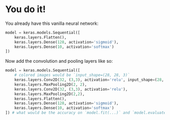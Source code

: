 # You do it!

You already have this vanilla neural network:

```py
model = keras.models.Sequential([
    keras.layers.Flatten(),
    keras.layers.Dense(128, activation='sigmoid'), 
    keras.layers.Dense(10, activation='softmax')
])
```

Now add the convolution and pooling layers like so:

```py
model = keras.models.Sequential([
    # colored images would be `input_shape=(28, 28, 3)`
    keras.layers.Conv2D(32, (3,3), activation='relu', input_shape=(28, 28, 1)),
    keras.layers.MaxPooling2D(2, 2),
    keras.layers.Conv2D(32, (3,3), activation='relu'),
    keras.layers.MaxPooling2D(2,2),
    keras.layers.Flatten(),
    keras.layers.Dense(128, activation='sigmoid'), 
    keras.layers.Dense(10, activation='softmax')
]) # what would be the accuracy on `model.fit(...)` and `model.evaluate(...)`??
```

<Countdown class="absolute right-4 top-8 text-orange-600" style="font-size: 2em; width: 40%;" />
